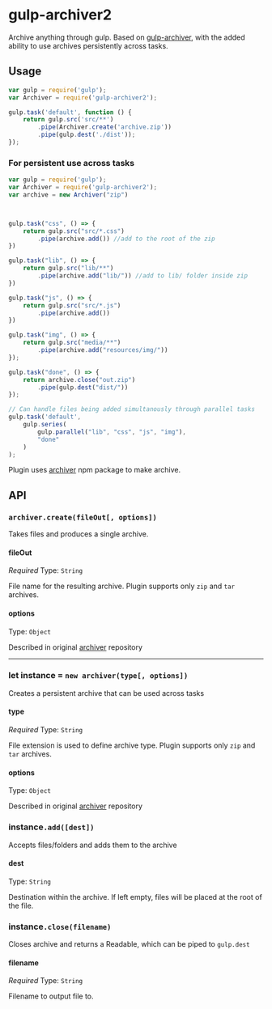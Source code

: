 # gulp-archiver2
Archive anything through gulp. Based on [gulp-archiver](https://github.com/fobos/gulp-archiver), with the added ability to use archives persistently across tasks.

## Usage

```js
var gulp = require('gulp');
var Archiver = require('gulp-archiver2');

gulp.task('default', function () {
	return gulp.src('src/**')
		.pipe(Archiver.create('archive.zip'))
		.pipe(gulp.dest('./dist'));
});
```
### For persistent use across tasks

```js
var gulp = require('gulp');
var Archiver = require('gulp-archiver2');
var archive = new Archiver("zip")



gulp.task("css", () => {
	return gulp.src("src/*.css")
		.pipe(archive.add()) //add to the root of the zip
})

gulp.task("lib", () => {
	return gulp.src("lib/**")
		.pipe(archive.add("lib/")) //add to lib/ folder inside zip
})

gulp.task("js", () => {
	return gulp.src("src/*.js")
		.pipe(archive.add()) 
})

gulp.task("img", () => {
	return gulp.src("media/**")
		.pipe(archive.add("resources/img/")) 
});

gulp.task("done", () => {
	return archive.close("out.zip")
		.pipe(gulp.dest("dist/"))
});

// Can handle files being added simultanously through parallel tasks
gulp.task('default', 
	gulp.series(
		gulp.parallel("lib", "css", "js", "img"), 
		"done"
	)
);
```

Plugin uses [archiver](https://www.npmjs.org/package/archiver) npm package to make archive. 

## API

### `archiver.create(fileOut[, options])`

Takes files and produces a single archive.

#### fileOut

*Required*
Type: `String`

File name for the resulting archive. Plugin supports only `zip` and `tar` archives.

#### options

Type: `Object`

Described in original [archiver](https://github.com/archiverjs/node-archiver#zip) repository

<hr/>

### let instance = `new archiver(type[, options])`

Creates a persistent archive that can be used across tasks

#### type

*Required*
Type: `String`

File extension is used to define archive type. Plugin supports only `zip` and `tar` archives.

#### options

Type: `Object`

Described in original [archiver](https://github.com/archiverjs/node-archiver#zip) repository


### instance`.add([dest])`

Accepts files/folders and adds them to the archive

#### dest

Type: `String`

Destination within the archive. If left empty, files will be placed at the root of the file.

### instance`.close(filename)`

Closes archive and returns a Readable, which can be piped to `gulp.dest`

#### filename

*Required*
Type: `String`

Filename to output file to.
